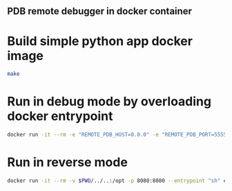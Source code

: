 ## PDB remote debugger in docker container

# Build simple python app docker image

```bash
make
```

# Run in debug mode by overloading docker entrypoint

```bash
docker run -it --rm -e "REMOTE_PDB_HOST=0.0.0" -e "REMOTE_PDB_PORT=5555" -p 5555:5555 --entrypoint "sh" example-pkg:0.0.1 -c 'apk update && apk add git && pip install git+https://github.com/manslaughter03/python-remote-pdb && python -m remote_pdb -m example_pkg'
```

# Run in reverse mode

```bash
docker run -it --rm -v $PWD/../..:/opt -p 8080:8080 --entrypoint "sh" example-pkg:0.0.1 -c 'pip install /opt && python -m remote_pdb --host $IP --port 5999 -c "b 4" -c "c" --reverse -m example_pkg'
```
